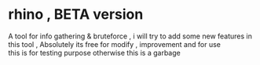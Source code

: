 # rhino , BETA version
A tool for info gathering & bruteforce , i will try to add some new features in this tool , 
Absolutely its free for modify , improvement and for use  
this is for testing purpose otherwise this is a garbage

